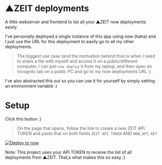 # ▲ZEIT deployments

A little webserver and frontend to list all your ▲ZEIT now deployments easily.

I've personally deployed a single instance of this app using now (haha) and I just use the URL for this deployment to easily go to all my other deployments.

> The biggest use case (and the motivation behind this) is when I need to share a file with myself and access it on a public/different computer, I can just `now deploy` it from my laptop, and then open an incognito tab on a public PC and go to my now deployments URL :)

I've also abstracted this out so you can use it for yourself by simply setting an environment variable :)

# Setup

Click this button :)

> On the page that opens, follow the link to create a new ZEIT API TOKEN and paste that on both fields `ZEIT API TOKEN` AND `NOW_API_KEY`


[![Deploy to now](https://deploy.now.sh/static/button.svg)](https://deploy.now.sh/?repo=https://github.com/pranaygp/zeit-deployments&env=NOW_API_KEY)

Note: This project uses your API TOKEN to receive the list of all deployments from ▲ZEIT. That;s what makes this so easy :)  